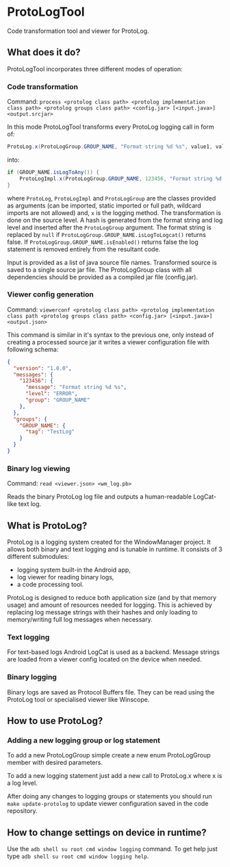 # ProtoLogTool

Code transformation tool and viewer for ProtoLog.

## What does it do?

ProtoLogTool incorporates three different modes of operation:

### Code transformation

Command: `process <protolog class path> <protolog implementation class path>
 <protolog groups class path> <config.jar> [<input.java>] <output.srcjar>`

In this mode ProtoLogTool transforms every ProtoLog logging call in form of:
```java
ProtoLog.x(ProtoLogGroup.GROUP_NAME, "Format string %d %s", value1, value2);
```
into:
```java
if (GROUP_NAME.isLogToAny()) {
    ProtoLogImpl.x(ProtoLogGroup.GROUP_NAME, 123456, "Format string %d %s or null", value1, value2);
}
```
where `ProtoLog`, `ProtoLogImpl` and `ProtoLogGroup` are the classes provided as arguments
 (can be imported, static imported or full path, wildcard imports are not allowed) and, `x` is the
 logging method. The transformation is done on the source level. A hash is generated from the format
 string and log level and inserted after the `ProtoLogGroup` argument. The format string is replaced
 by `null` if `ProtoLogGroup.GROUP_NAME.isLogToLogcat()` returns false. If `ProtoLogGroup.GROUP_NAME.isEnabled()`
 returns false the log statement is removed entirely from the resultant code.

Input is provided as a list of java source file names. Transformed source is saved to a single
source jar file. The ProtoLogGroup class with all dependencies should be provided as a compiled
jar file (config.jar).

### Viewer config generation

Command: `viewerconf <protolog class path> <protolog implementation class path
<protolog groups class path> <config.jar> [<input.java>] <output.json>`

This command is similar in it's syntax to the previous one, only instead of creating a processed source jar
it writes a viewer configuration file with following schema:
```json
{
  "version": "1.0.0",
  "messages": {
    "123456": {
      "message": "Format string %d %s",
      "level": "ERROR",
      "group": "GROUP_NAME"
    },
  },
  "groups": {
    "GROUP_NAME": {
      "tag": "TestLog"
    }
  }
}

```

### Binary log viewing

Command: `read <viewer.json> <wm_log.pb>`

Reads the binary ProtoLog log file and outputs a human-readable LogCat-like text log.

## What is ProtoLog?

ProtoLog is a logging system created for the WindowManager project. It allows both binary and text logging
and is tunable in runtime. It consists of 3 different submodules:
* logging system built-in the Android app,
* log viewer for reading binary logs,
* a code processing tool.

ProtoLog is designed to reduce both application size (and by that memory usage) and amount of resources needed
for logging. This is achieved by replacing log message strings with their hashes and only loading to memory/writing
full log messages when necessary.

### Text logging

For text-based logs Android LogCat is used as a backend. Message strings are loaded from a viewer config
located on the device when needed.

### Binary logging

Binary logs are saved as Protocol Buffers file. They can be read using the ProtoLog tool or specialised
viewer like Winscope.

## How to use ProtoLog?

### Adding a new logging group or log statement

To add a new ProtoLogGroup simple create a new enum ProtoLogGroup member with desired parameters.

To add a new logging statement just add a new call to ProtoLog.x where x is a log level.

After doing any changes to logging groups or statements you should run `make update-protolog` to update
viewer configuration saved in the code repository.

## How to change settings on device in runtime?
Use the `adb shell su root cmd window logging` command. To get help just type
`adb shell su root cmd window logging help`.




